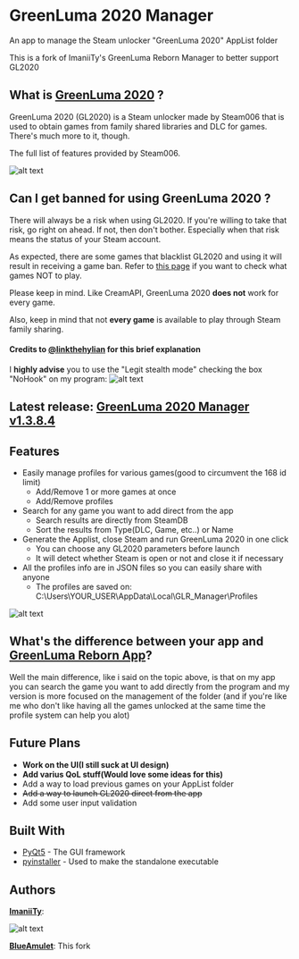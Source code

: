 # GreenLuma 2020 Manager
An app to manage the Steam unlocker "GreenLuma 2020" AppList folder

This is a fork of ImaniiTy's GreenLuma Reborn Manager to better support GL2020

## What is [GreenLuma 2020](https://cs.rin.ru/forum/viewtopic.php?f=29&t=103709) ?
GreenLuma 2020 (GL2020) is a Steam unlocker made by Steam006 that is used to obtain games from family shared libraries and DLC for games. There's much more to it, though.

The full list of features provided by Steam006.

![alt text](https://i.imgur.com/D18pz0f.png)

## Can I get banned for using GreenLuma 2020 ?
There will always be a risk when using GL2020. If you're willing to take that risk, go right on ahead. If not, then don't bother. Especially when that risk means the status of your Steam account.

As expected, there are some games that blacklist GL2020 and using it will result in receiving a game ban. Refer to [this page](https://github.com/linkthehylian/GreenLuma-Reborn-App/wiki/Blacklist) if you want to check what games NOT to play.

Please keep in mind. Like CreamAPI, GreenLuma 2020 **does not** work for every game.

Also, keep in mind that not **every game** is available to play through Steam family sharing.

#### Credits to [@linkthehylian](https://github.com/linkthehylian) for this brief explanation

I **highly advise** you to use the "Legit stealth mode" checking the box "NoHook" on my program:
![alt text](https://i.imgur.com/xpAXU1b.png)

## Latest release: **[GreenLuma 2020 Manager v1.3.8.4](https://github.com/BlueAmulet/GreenLuma-2020-Manager/releases)**

## Features
  * Easily manage profiles for various games(good to circumvent the 168 id limit)
    * Add/Remove 1 or more games at once
    * Add/Remove profiles
  * Search for any game you want to add direct from the app
    * Search results are directly from SteamDB
    * Sort the results from Type(DLC, Game, etc..) or Name
  * Generate the Applist, close Steam and run GreenLuma 2020 in one click
    * You can choose any GL2020 parameters before launch
    * It will detect whether Steam is open or not and close it if necessary
  * All the profiles info are in JSON files so you can easily share with anyone
    * The profiles are saved on: C:\Users\YOUR_USER\AppData\Local\GLR_Manager\Profiles

![alt text](https://i.imgur.com/B8nDYm3.png)
  
## What's the difference between your app and [GreenLuma Reborn App](https://github.com/linkthehylian/GreenLuma-Reborn-App)?
  Well the main difference, like i said on the topic above, is that on my app you can search the game you want to add directly from the program and my version is more focused on the management of the folder (and if you're like me who don't like having all the games unlocked at the same time the profile system can help you alot)
  
## Future Plans
* **Work on the UI(I still suck at UI design)**
* **Add varius QoL stuff(Would love some ideas for this)**
* Add a way to load previous games on your AppList folder
* ~~Add a way to launch GL2020 direct from the app~~
* Add some user input validation
  
## Built With
* [PyQt5](https://www.riverbankcomputing.com/software/pyqt/intro) - The GUI framework
* [pyinstaller](https://pyinstaller.readthedocs.io/en/stable/index.html) - Used to make the standalone executable

## Authors
[**ImaniiTy**](https://github.com/ImaniiTy):

![alt text](https://i.imgur.com/zmS7oBs.gif)

[**BlueAmulet**](https://github.com/BlueAmulet): This fork